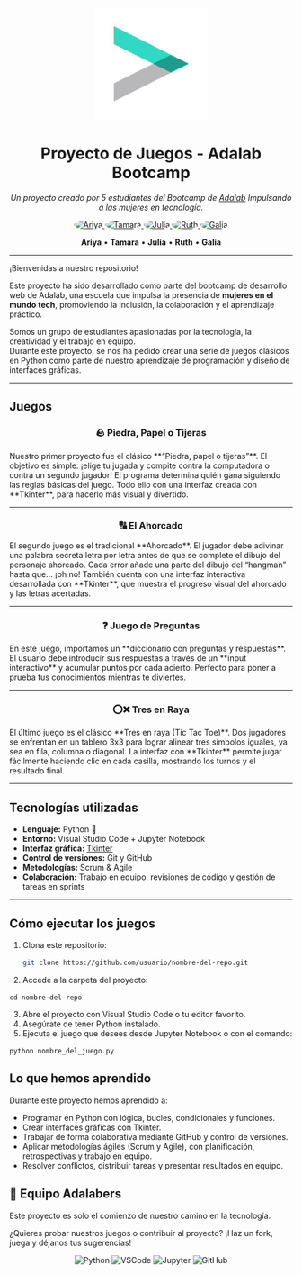 <p align="center">
<img src="assets/logo-adalab.png" alt="Adalab Logo" width="200"/>
</p>

<h1 align="center"> Proyecto de Juegos - Adalab Bootcamp </h1>

<p align="center">
  <em>Un proyecto creado por 5 estudiantes del Bootcamp de <a href="https://adalab.es">Adalab</a> Impulsando a las mujeres en tecnología.</em>
  

</p>

<p align="center">
  <a href="https://github.com/ariyabritez">
    <img src="https://github.com/ariyabritez.png" width="80" height="80" style="border-radius:50%;" alt="Ariya"/>
  </a>
  <a href="https://github.com/TamDb22">
    <img src="https://github.com/TamDb22.png" width="80" height="80" style="border-radius:50%;" alt="Tamara"/>
  </a>
  <a href="https://github.com/juliaisidroj">
    <img src="https://github.com/juliaisidroj.png" width="80" height="80" style="border-radius:50%;" alt="Julia"/>
  </a>
  <a href="https://github.com/Ruthpsegovia">
    <img src="https://github.com/Ruthpsegovia.png" width="80" height="80" style="border-radius:50%;" alt="Ruth"/>
  </a>
  <a href="https://github.com/galiaisabel">
    <img src="https://github.com/galiaisabel.png" width="80" height="80" style="border-radius:50%;" alt="Galia"/>
  </a>
</p>

<p align="center">
  <b>Ariya</b> • <b>Tamara</b> • <b>Julia</b> • <b>Ruth</b> • <b>Galia</b>
</p>




---

¡Bienvenidas a nuestro repositorio! 
  
Este proyecto ha sido desarrollado como parte del bootcamp de desarrollo web de Adalab, una escuela que impulsa la presencia de **mujeres en el mundo tech**, promoviendo la inclusión, la colaboración y el aprendizaje práctico.  

Somos un grupo de estudiantes apasionadas por la tecnología, la creatividad y el trabajo en equipo.  
Durante este proyecto, se nos ha pedido crear una serie de juegos clásicos en Python como parte de nuestro aprendizaje de programación y diseño de interfaces gráficas.  

---

## Juegos 

<h3 align="center"> 🪨 Piedra, Papel o Tijeras </h3>
Nuestro primer proyecto fue el clásico **“Piedra, papel o tijeras”**.  
El objetivo es simple: ¡elige tu jugada y compite contra la computadora o contra un segundo jugador!  
El programa determina quién gana siguiendo las reglas básicas del juego.  
Todo ello con una interfaz creada con **Tkinter**, para hacerlo más visual y divertido.

---

<h3 align="center"> 🔠 El Ahorcado </h3>
El segundo juego es el tradicional **Ahorcado**.  
El jugador debe adivinar una palabra secreta letra por letra antes de que se complete el dibujo del personaje ahorcado.  
Cada error añade una parte del dibujo del “hangman” hasta que… ¡oh no!
También cuenta con una interfaz interactiva desarrollada con **Tkinter**, que muestra el progreso visual del ahorcado y las letras acertadas.

---

<h3 align="center">❓ Juego de Preguntas </h3>
En este juego, importamos un **diccionario con preguntas y respuestas**.  
El usuario debe introducir sus respuestas a través de un **input interactivo** y acumular puntos por cada acierto.  
Perfecto para poner a prueba tus conocimientos mientras te diviertes.

---

<h3 align="center"> ⭕❌ Tres en Raya </h3>
El último juego es el clásico **Tres en raya (Tic Tac Toe)**.  
Dos jugadores se enfrentan en un tablero 3x3 para lograr alinear tres símbolos iguales, ya sea en fila, columna o diagonal.  
La interfaz con **Tkinter** permite jugar fácilmente haciendo clic en cada casilla, mostrando los turnos y el resultado final.

---

## Tecnologías utilizadas

- **Lenguaje:** Python 🐍  
- **Entorno:** Visual Studio Code + Jupyter Notebook  
- **Interfaz gráfica:** [Tkinter](https://tkdocs.com/tutorial/index.html)  
- **Control de versiones:** Git y GitHub  
- **Metodologías:** Scrum & Agile  
- **Colaboración:** Trabajo en equipo, revisiones de código y gestión de tareas en sprints  

---

## Cómo ejecutar los juegos

1. Clona este repositorio:  
   ```bash
   git clone https://github.com/usuario/nombre-del-repo.git
2. Accede a la carpeta del proyecto:
  ```
  cd nombre-del-repo
  ```
3. Abre el proyecto con Visual Studio Code o tu editor favorito.
4. Asegúrate de tener Python instalado.
5. Ejecuta el juego que desees desde Jupyter Notebook o con el comando:
  ```
  python nombre_del_juego.py
  ```

## Lo que hemos aprendido

Durante este proyecto hemos aprendido a:

- Programar en Python con lógica, bucles, condicionales y funciones.
- Crear interfaces gráficas con Tkinter.
- Trabajar de forma colaborativa mediante GitHub y control de versiones.
- Aplicar metodologías ágiles (Scrum y Agile), con planificación, retrospectivas y trabajo en equipo.
- Resolver conflictos, distribuir tareas y presentar resultados en equipo.

## 💜 Equipo Adalabers

Este proyecto es solo el comienzo de nuestro camino en la tecnología. 

¿Quieres probar nuestros juegos o contribuir al proyecto?
¡Haz un fork, juega y déjanos tus sugerencias! 

<p align="center">
  <img src="https://cdn.jsdelivr.net/gh/devicons/devicon/icons/python/python-original.svg" alt="Python" width="50" height="50"/>
  <img src="https://cdn.jsdelivr.net/gh/devicons/devicon/icons/vscode/vscode-original.svg" alt="VSCode" width="50" height="50"/>
  <img src="https://cdn.jsdelivr.net/gh/devicons/devicon/icons/jupyter/jupyter-original.svg" alt="Jupyter" width="50" height="50"/>
  <img src="https://cdn.jsdelivr.net/gh/devicons/devicon/icons/github/github-original.svg" alt="GitHub" width="50" height="50"/>
</p>


